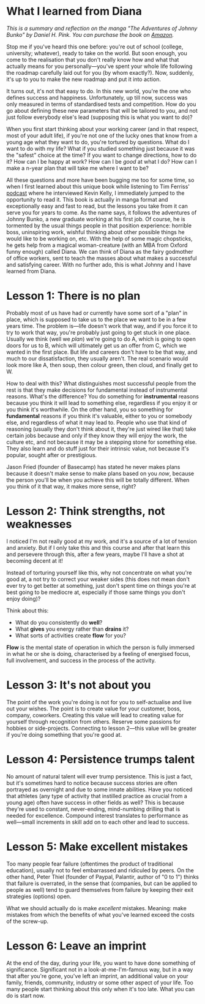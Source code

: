 # What I learned from Diana

*This is a summary and reflection on the manga "The Adventures of Johnny Bunko" by Daniel H. Pink. You can purchase the book on [Amazon](https://www.amazon.com/Adventures-Johnny-Bunko-Career-Guide-ebook/dp/B0015DRPL8).*

Stop me if you've heard this one before: you're out of school (college, university; whatever), ready to take on the world. But soon enough, you come to the realisation that you don't really know how and what that actually means for you personally—you've spent your whole life following the roadmap carefully laid out for you (by whom exactly?). Now, suddenly, it's up to you to make the new roadmap and put it into action. 

It turns out, it's not that easy to do. In this new world, you're the one who defines success and happiness. Unfortunately, up till now, success was only measured in terms of standardised tests and competition. How do you go about defining these new parameters that will be tailored to you, and not just follow everybody else's lead (supposing this is what you want to do)?

When you first start thinking about your working career (and in that respect, most of your adult life), if you're not one of the lucky ones that know from a young age what they want to do, you're tortured by questions. What do I want to do with my life? What if you studied something just because it was the "safest" choice at the time? If you want to change directions, how to do it? How can I be happy at work? How can I be *good* at what I do? How can I make a n-year plan that will take me where I want to be? 

All these questions and more have been bugging me too for some time, so when I first learned about this unique book while listening to Tim Ferriss' [podcast](https://tim.blog/2014/08/29/kevin-kelly/) where he interviewed Kevin Kelly, I immediately jumped to the opportunity to read it. This book is actually in manga format and exceptionally easy and fast to read, but the lessons you take from it can serve you for years to come. As the name says, it follows the adventures of Johnny Bunko, a new graduate working at his first job. Of course, he is tormented by the usual things people in that position experience: horrible boss, uninspiring work, wishful thinking about other possible things he would like to be working on, etc. With the help of some magic chopsticks, he gets help from a magical woman-creature (with an MBA from Oxford funny enough) called Diana. We can think of Diana as the fairy godmother of office workers, sent to teach the masses about what makes a successful and satisfying career. With no further ado, this is what Johnny and I have learned from Diana.

# Lesson 1: There is no plan

Probably most of us have had or currently have some sort of a "plan" in place, which is supposed to take us to the place we want to be in a few years time. The problem is—life doesn't work that way, and if you force it to try to work that way, you're probably just going to get stuck in one place. Usually we think (well we *plan*) we're going to do A, which is going to open doors for us to B, which will ultimately get us an offer from C, which we wanted in the first place. But life and careers don't have to be that way, and much to our dissatisfaction, they usually aren't. The real scenario would look more like A, then soup, then colour green, then cloud, and finally get to W.

How to deal with this? What distinguishes most successful people from the rest is that they make decisions for fundamental instead of instrumental reasons. What's the difference? You do something for **instrumental** reasons because you think it will lead to something else, regardless if you enjoy it or you think it's worthwhile. On the other hand, you so something for **fundamental** reasons if you think it's valuable, either to you or somebody else, and regardless of what it may lead to. People who use that kind of reasoning (usually they don't think about it, they're just wired like that) take certain jobs because and only if they know they will enjoy the work, the culture etc, and not because it may be a stepping stone for something else. They also learn and do stuff just for their intrinsic value, not because it's popular, sought after or prestigious.

Jason Fried (founder of Basecamp) has stated he never makes plans because it doesn't make sense to make plans based on you *now*, because the person you'll be when you achieve this will be totally different. When you think of it that way, it makes more sense, right?

# Lesson 2: Think strengths, not weaknesses

I noticed I'm not really good at my work, and it's a source of a lot of tension and anxiety. But if I only take this and this course and after that learn this and persevere through this, after a few years, maybe I'll have a shot at becoming decent at it!

Instead of torturing yourself like this, why not concentrate on what you're good at, a not try to correct your weaker sides (this does not mean don't ever try to get better at something, just don't spent time on things you're at best going to be mediocre at, especially if those same things you don't enjoy doing)?

Think about this:

- What do you consistently do **well**?
- What **gives** you energy rather than **drains** it?
- What sorts of activities create **flow** for you?

**Flow** is the mental state of operation in which the person is fully immersed in what he or she is doing, characterised by a feeling of energised focus, full involvement, and success in the process of the activity.

# Lesson 3: It's not about you

The point of the work you're doing is not for you to self-actualise and live out your wishes. The point is to create value for your customer, boss, company, coworkers. Creating this value will lead to creating value for yourself through recognition from others. Reserve some passions for hobbies or side-projects. Connecting to lesson 2—this value will be greater if you're doing something that you're good at.

# Lesson 4: Persistence trumps talent

No amount of natural talent will ever trump persistence. This is just a fact, but it's sometimes hard to notice because success stories are often portrayed as overnight and due to some innate abilities. Have you noticed that athletes (any type of activity that instilled practice as crucial from a young age) often have success in other fields as well? This is because they're used to constant, never-ending, mind-numbing drilling that is needed for excellence. Compound interest translates to performance as well—small increments in skill add on to each other and lead to success.

# Lesson 5: Make excellent mistakes

Too many people fear failure (oftentimes the product of traditional education), usually not to feel embarrassed and ridiculed by peers. On the other hand, Peter Thiel (founder of Paypal, Palantir, author of "0 to 1") thinks that failure is overrated, in the sense that (companies, but can be applied to people as well) tend to guard themselves from failure by keeping their exit strategies (options) open.

What we should actually do is make *excellent* mistakes. Meaning: make mistakes from which the benefits of what you've learned exceed the costs of the screw-up.

# Lesson 6: Leave an imprint

At the end of the day, during your life, you want to have done something of significance. Significant not in a look-at-me-I'm-famous way, but in a way that after you're gone, you've left an imprint, an additional value on your family, friends, community, industry or some other aspect of your life. Too many people start thinking about this only when it's too late. What you can do is start now.